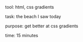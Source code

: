 tool: html, css gradients

task: the beach I saw today

purpose: get better at css gradients

time: 15 minutes